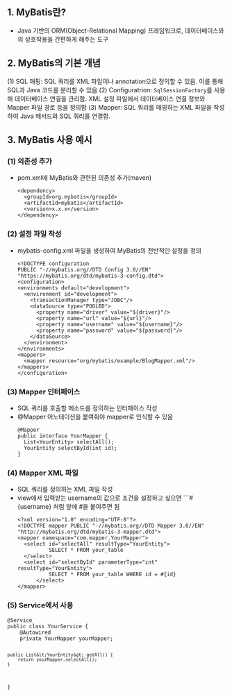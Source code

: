 <h2 id="1-mybatis란">1. MyBatis란?</h2>
<ul>
<li>Java 기반의 ORM(Object-Relational Mapping) 프레임워크로, 데이터베이스와의 상호작용을 간편하게 해주는 도구</li>
</ul>
<p></p>
<h2 id="2-mybatis의-기본-개념">2. MyBatis의 기본 개념</h2>
<p>(1) SQL 매핑: SQL 쿼리를 XML 파일이나 annotation으로 정의할 수 있음. 이를 통해 SQL과 Java 코드를 분리할 수 있음
(2) Configuratrion: <code>SqlSessionFactory</code>를 사용해 데이터베이스 연결을 관리함. XML 설정 파일에서 데이터베이스 연결 정보와 Mapper 파일 경로 등을 정의함
(3) Mapper: SQL 쿼리를 매핑하는 XML 파일을 작성하여 Java 메서드와 SQL 쿼리를 연결함.</p>
<p></p>
<h2 id="3-mybatis-사용-예시">3. MyBatis 사용 예시</h2>
<h3 id="1-의존성-추가">(1) 의존성 추가</h3>
<ul>
<li>pom.xml에 MyBatis와 관련된 의존성 추가(maven)<pre><code class="language-xml">&lt;dependency&gt;
  &lt;groupId&gt;org.mybatis&lt;/groupId&gt;
  &lt;artifactId&gt;mybatis&lt;/artifactId&gt;
  &lt;version&gt;x.x.x&lt;/version&gt;
&lt;/dependency&gt;</code></pre>
</li>
</ul>
<h3 id="2-설정-파일-작성">(2) 설정 파일 작성</h3>
<ul>
<li>mybatis-config.xml 파일을 생성하여 MyBatis의 전반적인 설정을 정의<pre><code class="language-xml&lt;?xml">&lt;!DOCTYPE configuration
PUBLIC &quot;-//mybatis.org//DTD Config 3.0//EN&quot;
&quot;https://mybatis.org/dtd/mybatis-3-config.dtd&quot;&gt;
&lt;configuration&gt;
&lt;environments default=&quot;development&quot;&gt;
  &lt;environment id=&quot;development&quot;&gt;
    &lt;transactionManager type=&quot;JDBC&quot;/&gt;
    &lt;dataSource type=&quot;POOLED&quot;&gt;
      &lt;property name=&quot;driver&quot; value=&quot;${driver}&quot;/&gt;
      &lt;property name=&quot;url&quot; value=&quot;${url}&quot;/&gt;
      &lt;property name=&quot;username&quot; value=&quot;${username}&quot;/&gt;
      &lt;property name=&quot;password&quot; value=&quot;${password}&quot;/&gt;
    &lt;/dataSource&gt;
  &lt;/environment&gt;
&lt;/environments&gt;
&lt;mappers&gt;
  &lt;mapper resource=&quot;org/mybatis/example/BlogMapper.xml&quot;/&gt;
&lt;/mappers&gt;
&lt;/configuration&gt;</code></pre>
</li>
</ul>
<h3 id="3-mapper-인터페이스">(3) Mapper 인터페이스</h3>
<ul>
<li>SQL 쿼리를 호출할 메소드를 정의하는 인터페이스 작성</li>
<li>@Mapper 어노테이션을 붙여줘야 mapper로 인식할 수 있음<pre><code class="language-java">@Mapper
public interface YourMapper {
  List&lt;YourEntity&gt; selectAll();
  YourEntity selectById(int id);
}</code></pre>
</li>
</ul>
<h3 id="4-mapper-xml-파일">(4) Mapper XML 파일</h3>
<ul>
<li>SQL 쿼리를 정의하는 XML 파일 작성</li>
<li>view에서 입력받는 username의 값으로 조건을 설정하고 싶으면 ```#{username} 처럼 앞에 #을 붙여주면 됨<pre><code class="language-xml">&lt;?xml version=&quot;1.0&quot; encoding=&quot;UTF-8&quot;?&gt;
&lt;!DOCTYPE mapper PUBLIC &quot;-//mybatis.org//DTD Mapper 3.0//EN&quot; &quot;http://mybatis.org/dtd/mybatis-3-mapper.dtd&quot;&gt;
&lt;mapper namespace=&quot;com.mapper.YourMapper&quot;&gt;
  &lt;select id=&quot;selectAll&quot; resultType=&quot;YourEntity&quot;&gt;
          SELECT * FROM your_table
  &lt;/select&gt;
  &lt;select id=&quot;selectById&quot; parameterType=&quot;int&quot; resultType=&quot;YourEntity&quot;&gt;
          SELECT * FROM your_table WHERE id = #{id}
      &lt;/select&gt;
&lt;/mapper&gt;</code></pre>
</li>
</ul>
<h3 id="5-service에서-사용">(5) Service에서 사용</h3>
<pre><code class="language-java">@Service
public class YourService {
    @Autowired
    private YourMapper yourMapper;

    public List&lt;YourEntity&gt; getAll() {
        return yourMapper.selectAll();
    }
}</code></pre>